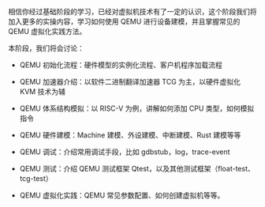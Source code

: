 相信你经过基础阶段的学习，已经对虚拟机技术有了一定的认识，这个阶段我们将加入更多的实操内容，学习如何使用 QEMU 进行设备建模，并且掌握常见的 QEMU 虚拟化实践方法。

本阶段，我们将会讨论：

- QEMU 初始化流程：硬件模型的实例化流程、客户机程序加载流程

- QEMU 加速器介绍：以软件二进制翻译加速器 TCG 为主，以硬件虚拟化 KVM 技术为辅

- QEMU 体系结构模拟：以 RISC-V 为例，讲解如何添加 CPU 类型，如何模拟指令

- QEMU 硬件建模：Machine 建模、外设建模、中断建模、Rust 建模等等

- QEMU 调试：介绍常用调试手段，比如 gdbstub，log，trace-event

- QEMU 测试：介绍 QEMU 测试框架 Qtest，以及其他测试框架（float-test、tcg-test）

- QEMU 虚拟化实践：QEMU 常见参数配置、如何创建虚拟机等等。


